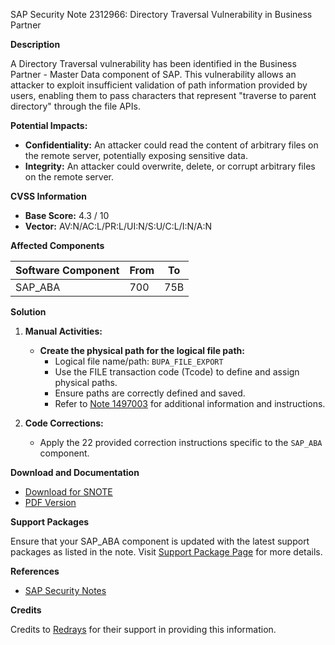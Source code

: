 SAP Security Note 2312966: Directory Traversal Vulnerability in Business Partner

**Description**
  
A Directory Traversal vulnerability has been identified in the Business Partner - Master Data component of SAP. This vulnerability allows an attacker to exploit insufficient validation of path information provided by users, enabling them to pass characters that represent "traverse to parent directory" through the file APIs.

**Potential Impacts:**
- **Confidentiality:** An attacker could read the content of arbitrary files on the remote server, potentially exposing sensitive data.
- **Integrity:** An attacker could overwrite, delete, or corrupt arbitrary files on the remote server.

**CVSS Information**

- **Base Score:** 4.3 / 10
- **Vector:** AV:N/AC:L/PR:L/UI:N/S:U/C:L/I:N/A:N

**Affected Components**

| Software Component | From | To |
|--------------------|------|----|
| SAP_ABA            | 700  | 75B |

**Solution**

1. **Manual Activities:**
   - **Create the physical path for the logical file path:**
     - Logical file name/path: `BUPA_FILE_EXPORT`
     - Use the FILE transaction code (Tcode) to define and assign physical paths.
     - Ensure paths are correctly defined and saved.
     - Refer to [Note 1497003](https://me.sap.com/notes/1497003) for additional information and instructions.

2. **Code Corrections:**
   - Apply the 22 provided correction instructions specific to the `SAP_ABA` component.

**Download and Documentation**

- [Download for SNOTE](https://notesdownloads.sap.com/note/0040000013663602017)
- [PDF Version](https://me.sap.com/sap/support/sfm/notes/print/0002312966?language=en-US&token=EE42F3829E6B9B9DBB2058033A2EB3D9)

**Support Packages**

Ensure that your SAP_ABA component is updated with the latest support packages as listed in the note. Visit [Support Package Page](https://me.sap.com/supportpackage/SAPKA70034) for more details.

**References**

- [SAP Security Notes](https://me.sap.com/securitynotes)

**Credits**

Credits to [Redrays](https://redrays.io) for their support in providing this information.